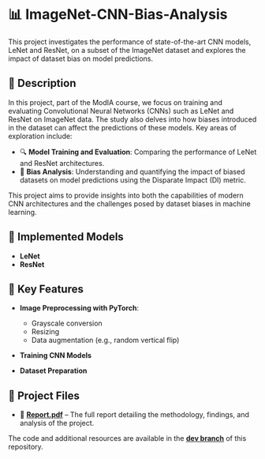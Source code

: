 # 📊 ImageNet-CNN-Bias-Analysis

This project investigates the performance of state-of-the-art CNN models, LeNet and ResNet, on a subset of the ImageNet dataset and explores the impact of dataset bias on model predictions.

## 📖 Description

In this project, part of the ModIA course, we focus on training and evaluating Convolutional Neural Networks (CNNs) such as LeNet and ResNet on ImageNet data. The study also delves into how biases introduced in the dataset can affect the predictions of these models. Key areas of exploration include:
- 🔍 **Model Training and Evaluation**: Comparing the performance of LeNet and ResNet architectures.
- 🔎 **Bias Analysis**: Understanding and quantifying the impact of biased datasets on model predictions using the Disparate Impact (DI) metric.

This project aims to provide insights into both the capabilities of modern CNN architectures and the challenges posed by dataset biases in machine learning.

## 🔧 Implemented Models

- **LeNet**
- **ResNet**

## 🌟 Key Features

- **Image Preprocessing with PyTorch**:
  - Grayscale conversion
  - Resizing
  - Data augmentation (e.g., random vertical flip)

- **Training CNN Models**

- **Dataset Preparation**

## 📄 Project Files

- 📜 **[Report.pdf](./Report.pdf)** – The full report detailing the methodology, findings, and analysis of the project.

The code and additional resources are available in the **[dev branch](https://github.com/f-debrandois/ImageNet-CNN-Bias-Analysis/tree/dev)** of this repository.
